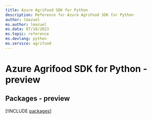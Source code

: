 ```yaml
---
title: Azure AgriFood SDK for Python
description: Reference for Azure AgriFood SDK for Python
author: lmazuel
ms.author: lmazuel
ms.data: 07/10/2023
ms.topic: reference
ms.devlang: python
ms.service: agrifood
---
```

# Azure Agrifood SDK for Python - preview
## Packages - preview
[!INCLUDE [packages](agrifood-index.md)]